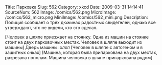 Title: Парковка 
Slug: 562 
Category: xkcd 
Date: 2009-03-31 14:14:41 
SourceNum: 562 
Image: /comics/562.png 
MicroImage: /comics/562_micro.png 
MiniImage: /comics/562_mini.png 
Description: Полиция сообщает о трёх дюжинах радостных свидетелей, однако
все утверждают, что не видели, кто это сделал. 

[Человек в шляпе приезжает на стоянку. Одна из машин на стоянке стоит на двух парковочных местах. Человек в шляпе выходит из машины]
Дверь машины: *хлоп*
[Человек в шляпе с автогеном и в защитных очках]
[Машина, которая была припаркована на двух местах, разрезана пополам. Машина человека в шляпе припаркована рядом]